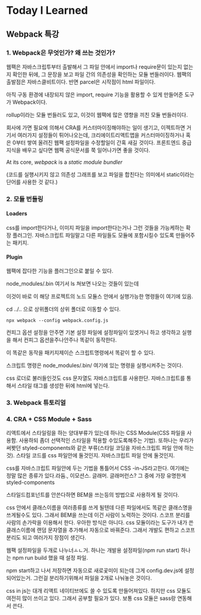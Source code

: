# Today I Learned

## Webpack 특강

### 1. Webpack은 무엇인가? 왜 쓰는 것인가?

웹팩은 자바스크립투부터 출발해서 그 파일 안에서 import나 require문이 있는지 없는지 확인한 뒤에, 그 문장을 보고 파일 간의 의존성을 확인하는 모듈 번들러이다. 웹팩의 출발점은 자바스클비트이다. 반면 parcel은 시작점이 html 파일이다.

아직 구동 환경에 내장되지 않은 import, require 기능을 활용할 수 있게 만들어준 도구가 Webpack이다.

rollup이라는 모듈 번들러도 있고, 이것이 웹팩에 많은 영향을 끼친 모듈 번들러이다.

회사에 가면 필요에 의해서 CRA를 커스터마이징해야하는 일이 생기고, 이젝트하면 거기서 여러가지 설정들이 튀어나오는데, 크리에이트리액트앱을 커스터마이징하거나 혹은 0부터 쌓여 올려진 웹팩 설정파일을 수정할일이 간혹 새길 것이다. 프론트엔드 중급 지식을 배우고 싶다면 웹팩 공식문서를 쭉 일어나가면 좋을 것이다.

At its core, *webpack* is a *static module bundler* 

(코드를 실행시키지 않고 의존성 그래프를 보고 파일을 합친다는 의미에서 static이라는 단어를 사용한 것 같다.)

### 2. 모듈 번들링

#### Loaders

css를 import한다거나, 이미지 파일을 import한다는거나 그런 것들을 가능케하는 확장 플러그인. 자바스크립트 파일말고 다른 파일들도 모듈에 포함시킬수 있도록 만들어주는 패키지.

#### Plugin

웹팩에 잡다한 기능을 플러그인으로 붙일 수 있다.



node_modules/.bin 여기서 ls 쳐보면 나오는 것들이 있는데

이것이 바로 이 해당 프로젝트의 노드 모듈스 안에서 실행가능한 명령들이 여기에 있음.

cd ../.. 으로 상위폴더의 상위 폴더로 이동할 수 있다.



```
npx webpack --config webpack.config.js
```

컨피그 옵션 설정을 안주면 기본 설정 파일에 설정파일이 있겟거니 하고 생각하고 실행을 해서 컨피그 옵션을주나안주나 똑같이 동작한다.

이 똑같은 동작을 패키지제이슨 스크립트명령에서 똑같이 할 수 있다.

스크립트 명령은 node_modules/.bin/ 여기에 있는 명령을 실행시켜주는 것이다.

css 로더로 불러들인것도 css 문자열도 자바스크립트를 사용한단. 자바스크립트를 통해서 스타일 태그를 생성한 뒤에 html에 넣는다.

### 3. Webpack 튜토리얼

### 4. CRA + CSS Module + Sass 



리액트에서 스타일링을 하는 양대부류가 있는데 하나는 CSS Module(CSS 파일을 사용함. 사용하되 좀더 선택적인 스타일을 적용할 수있도록해주는 기법). 또하나는 우리가 써봣던 styled-components와 같은 부류(스타일 코딩을 자바스크립트 파일 안에 하는 것). 스타일 코드를 css 파일안에 둘것인지. 자바스크립트 파일 안에 둘것인지.

css를 자바스크립트 파일안에 두는 기법을 통틀어서 CSS -in-JS라고한다. 여기에는 정말 많은 종류가 있다.라듐., 이모션스. 글래머. 글래머런스? 그 중에 가장 유명한게 styled-components

스타일드컴포넌트를 안쓴다하면 BEM을 쓰는등의 방법으로 사용하게 될 것이다.



css 안에서 클래스이름을 여러종류를 쓰게 될텐데 다른 파일에서도 똑같은 클래스명을 쓰게될수도 있다. 그래서 BEM을 쓰는데 이건 사람이 노력하는 것이다. 스코프 분리를 사람의 손가락을 이용해서 한다. 우아한 방식은 아니다. css 모듈이라는 도구가 내가 쓴 클래스이름에 랜덤 문자열을 추가해서 자동으로 바꿔준다. 그래서 개발도 편하고 스코프 분리도 되고 여러가지 장점이 생긴다.



웹팩 설정파일을 두개로 나누너ㅗㄴ거. 하나는 개발용 설정파일(npm run start) 하나는 npm run build 했을 때 설정 파일.

npm start하고 나서 저장하면 자동으로 새로곷미이 되는데 그게 config.dev.js에 설정되어있는거. 그런걸 분리하기위해서 파일을 2개로 나눠놓은 것이다.



css in js는 대개 리액트 네이티브에도 쓸 수 있도록 만들어져있다. 하지만 css 모듈도 여전히 많이 쓰이고 있다. 그래서 공부할 필요가 있다. 보통 css 모듈은 sass랑 연동해서 쓴다.